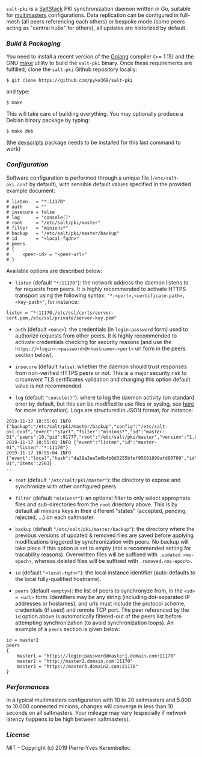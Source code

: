 `salt-pki` is a [SaltStack](https://www.saltstack.com/) PKI synchronization daemon written in Go, suitable for
[multimasters](https://docs.saltstack.com/en/latest/topics/tutorials/multimaster.html) configurations. Data
replication can be configured in full-mesh (all peers referencing each others) or bespoke mode (some peers
acting as "central hubs" for others), all updates are historized by default.

### _Build & Packaging_
You need to install a recent version of the [Golang](https://golang.org/dl/) compiler (>= 1.15) and the GNU
[make](https://www.gnu.org/software/make) utility to build the `salt-pki` binary. Once these requirements are
fulfilled, clone the `salt-pki` Github repository locally:
```
$ git clone https://github.com/pyke369/salt-pki
```
and type:
```
$ make
```
This will take care of building everything. You may optionally produce a Debian binary package by typing:
```
$ make deb
```
(the [devscripts](https://packages.debian.org/fr/sid/devscripts) package needs to be installed for this last
command to work)

### _Configuration_
Software configuration is performed through a unique file (`/etc/salt-pki.conf` by default), with sensible
default values specified in the provided example document:
```
# listen   = "*:11170"
# auth     = ""
# insecure = false
# log      = "console()"
# root     = "/etc/salt/pki/master"
# filter   = "minions*"
# backup   = "/etc/salt/pki/master/backup"
# id       = "<local-fqdn>"
# peers
# {
#     <peer-id> = "<peer-url>"
# }
```
Available options are described below:

- `listen` (default `"*:11170"`): the network address the daemon listens to for requests from peers. It is highly
recommended to activate HTTPS transport using the following syntax: `"*:<port>,<certificate-path>,<key-path>"`,
for instance:
```
listen = "*:11170,/etc/ssl/certs/server-cert.pem,/etc/ssl/private/server-key.pem"
```

- `auth` (default `<none>`): the credentials (in `login:password` form) used to authorize requests from other peers.
It is highly recommended to activate credentials checking for security reasons (and use the
`https://<login>:<password>@<hostname>:<port>` url form in the peers section below).

- `insecure` (default `false`): whether the daemon should trust responses from non-verified HTTPS peers or not.
This is a major security risk to circumvent TLS certificates validation and changing this option default value
is not recommended.

- `log` (default `"console()"`): where to log the daemon activity (on standard error by default, but this can be
modified to use files or syslog, see [here](https://github.com/pyke369/golang-support/tree/master/ulog) for more
information). Logs are structured in JSON format, for instance:
```
2019-11-17 10:55:01 INFO {"backup":"/etc/salt/pki/master/backup","config":"/etc/salt-pki.conf","event":"start","filter":"minions*","id":"master-01","peers":10,"pid":91777,"root":"/etc/salt/pki/master","version":"1.0.0"}
2019-11-17 10:55:01 INFO {"event":"listen","id":"master-01","listen":"*:11170"}
2019-11-17 10:55:04 INFO {"event":"local","hash":"da39a3ee5e6b4b0d3255bfef95601890afd80709","id":"master-01","items":2763}
...
```

- `root` (default `"/etc/salt/pki/master"`): the directory to expose and synchronize with other configured peers.

- `filter` (default `"minions*"`): an optional filter to only select appropriate files and sub-directories from the
`root` directory above. This is by default all minions keys in their different "states" (accepted, pending, rejected,
...) on each saltmaster.

- `backup` (default `"/etc/salt/pki/master/backup"`): the directory where the previous versions of updated & removed
files are saved before applying modifications triggered by synchronization with peers. No backup will take place if
this option is set to empty (not a recommended setting for tracability reasons). Overwritten files will be suffixed
with `.updated.<ms-epoch>`, whereas deleted files will be suffixed with `.removed.<ms-epoch>`. 

- `id` (default `"<local-fqdn>"`): the local instance identifier (auto-defaults to the local fully-qualified hostname).

- `peers` (default `<empty>`): the list of peers to synchronyze from, in the `<id> = <url>` form. Identifiers may be
any string (including dot-separated IP addresses or hostames), and urls must include the protocol scheme, credentials
(if used) and remote TCP port. The peer referenced by the `ìd` option above is automatically filtered-out of the peers
list before attempting synchronization (to avoid synchronization loops). An example of a `peers` section is given below:
```
id = master2
peers
{
    master1 = "https://login:password@master1.domain.com:11170"
    master2 = "http://master2.domain.com:11170"
    master3 = "https://master3.domain2.com:21170"
}
```

### _Performances_
In a typical multimasters configuration with 10 to 20 saltmasters and 5.000 to 10.000 connected minions, changes will
converge in less than 10 seconds on all saltmasters. Your mileage may vary (especially if network latency happens to
be high between saltmasters).

### _License_
MIT - Copyright (c) 2019 Pierre-Yves Kerembellec
